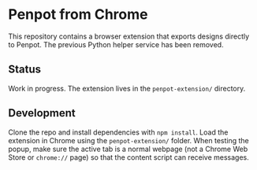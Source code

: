 # Penpot from Chrome

This repository contains a browser extension that exports designs directly to Penpot.
The previous Python helper service has been removed.

## Status
Work in progress. The extension lives in the `penpot-extension/` directory.

## Development
Clone the repo and install dependencies with `npm install`. Load the extension
in Chrome using the `penpot-extension/` folder. When testing the popup, make
sure the active tab is a normal webpage (not a Chrome Web Store or
`chrome://` page) so that the content script can receive messages.
